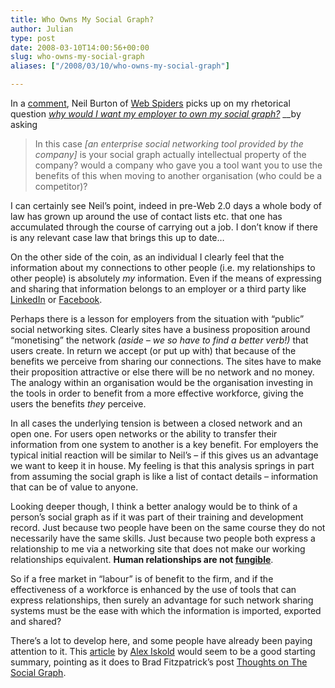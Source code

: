 ```yaml
---
title: Who Owns My Social Graph?
author: Julian
type: post
date: 2008-03-10T14:00:56+00:00
slug: who-owns-my-social-graph 
aliases: ["/2008/03/10/who-owns-my-social-graph"]

---
```

In a [comment][1], Neil Burton of <a href="https://enterprise.snockles.com/" rel="external nofollow">Web Spiders</a> picks up on my rhetorical question [_why would I want my employer to own my social graph?_][2] __by asking

<blockquote cite="https://www.synesthesia.co.uk/blog/archives/2008/03/05/web-20-and-beyond-social-is-good-for-business/#comment-221143">
  <p>
    In this case <em>[an enterprise social networking tool provided by the company]</em> is your social graph actually intellectual property of the company? would a company who gave you a tool want you to use the benefits of this when moving to another organisation (who could be a competitor)?
  </p>
</blockquote>

I can certainly see Neil’s point, indeed in pre-Web 2.0 days a whole body of law has grown up around the use of contact lists etc. that one has accumulated through the course of carrying out a job. I don’t know if there is any relevant case law that brings this up to date…

On the other side of the coin, as an individual I clearly feel that the information about my connections to other people (i.e. my relationships to other people) is absolutely _my_ information. Even if the means of expressing and sharing that information belongs to an employer or a third party like [LinkedIn][3] or [Facebook][4].

Perhaps there is a lesson for employers from the situation with “public” social networking sites. Clearly sites have a business proposition around “monetising” the network _(aside – we so have to find a better verb!)_ that users create. In return we accept (or put up with) that because of the benefits we perceive from sharing our connections. The sites have to make their proposition attractive or else there will be no network and no money. The analogy within an organisation would be the organisation investing in the tools in order to benefit from a more effective workforce, giving the users the benefits _they_ perceive.

In all cases the underlying tension is between a closed network and an open one. For users open networks or the ability to transfer their information from one system to another is a key benefit. For employers the typical initial reaction will be similar to Neil’s – if this gives us an advantage we want to keep it in house. My feeling is that this analysis springs in part from assuming the social graph is like a list of contact details – information that can be of value to anyone.

Looking deeper though, I think a better analogy would be to think of a person’s social graph as if it was part of their training and development record. Just because two people have been on the same course they do not necessarily have the same skills. Just because two people both express a relationship to me via a networking site that does not make our working relationships equivalent. **Human relationships are not [fungible][5]**.

So if a free market in “labour” is of benefit to the firm, and if the effectiveness of a workforce is enhanced by the use of tools that can express relationships, then surely an advantage for such network sharing systems must be the ease with which the information is imported, exported and shared?

There’s a lot to develop here, and some people have already been paying attention to it. This [article][6] by [Alex Iskold][7] would seem to be a good starting summary, pointing as it does to Brad Fitzpatrick’s post [Thoughts on The Social Graph][8].

 [1]: https://www.synesthesia.co.uk/blog/archives/2008/03/05/web-20-and-beyond-social-is-good-for-business/#comment-221143
 [2]: https://www.synesthesia.co.uk/blog/archives/2008/03/05/web-20-and-beyond-social-is-good-for-business/
 [3]: https://www.linkedin.com/in/julianelve
 [4]: https://www.facebook.com/profile.php?id=524112789
 [5]: https://en.wikipedia.org/wiki/Fungibility
 [6]: https://www.readwriteweb.com/archives/social_graph_concepts_and_issues.php
 [7]: https://www.readwriteweb.com/about_alex.php
 [8]: https://bradfitz.com/social-graph-problem/